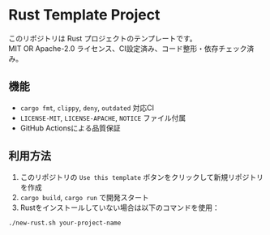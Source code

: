 # Rust Template Project

このリポジトリは Rust プロジェクトのテンプレートです。  
MIT OR Apache-2.0 ライセンス、CI設定済み、コード整形・依存チェック済み。

## 機能

- `cargo fmt`, `clippy`, `deny`, `outdated` 対応CI
- `LICENSE-MIT`, `LICENSE-APACHE`, `NOTICE` ファイル付属
- GitHub Actionsによる品質保証

## 利用方法

1. このリポジトリの `Use this template` ボタンをクリックして新規リポジトリを作成
2. `cargo build`, `cargo run` で開発スタート
3. Rustをインストールしていない場合は以下のコマンドを使用：

```bash
./new-rust.sh your-project-name
```
